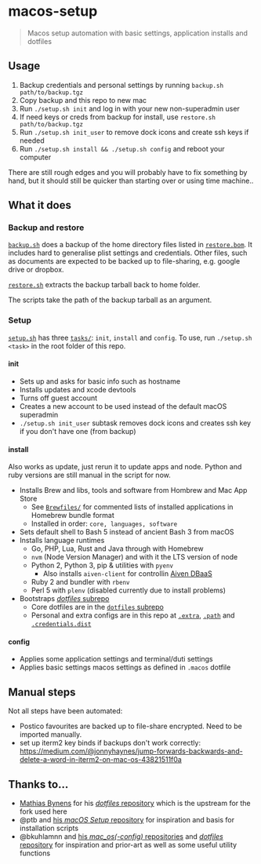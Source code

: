 # macos-setup
> Macos setup automation with basic settings, application installs and dotfiles

## Usage

1. Backup credentials and personal settings by running `backup.sh path/to/backup.tgz`
2. Copy backup and this repo to new mac
3. Run `./setup.sh init` and log in with your new non-superadmin user
4. If need keys or creds from backup for install, use `restore.sh path/to/backup.tgz`
5. Run `./setup.sh init_user` to remove dock icons and create ssh keys if needed
6. Run `./setup.sh install && ./setup.sh config` and reboot your computer

There are still rough edges and you will probably have to fix something by
hand, but it should still be quicker than starting over or using time machine..

## What it does

### Backup and restore

[`backup.sh`](/backup.sh) does a backup of the home directory files listed in
[`restore.bom`](/restore.bom). It includes hard to generalise plist settings
and credentials. Other files, such as documents are expected to be backed up
to file-sharing, e.g. google drive or dropbox.

[`restore.sh`](/restore.sh) extracts the backup tarball back to home folder.

The scripts take the path of the backup tarball as an argument.

### Setup

[`setup.sh`](/setup.sh) has three [`tasks/`](/tasks): `init`, `install` and
`config`. To use, run `./setup.sh <task>` in the root folder of this repo.

#### init
* Sets up and asks for basic info such as hostname
* Installs updates and xcode devtools
* Turns off guest account
* Creates a new account to be used instead of the default macOS superadmin
* `./setup.sh init_user` subtask removes dock icons and creates ssh key if
  you don't have one (from backup)

#### install
Also works as update, just rerun it to update apps and node. Python and ruby
versions are still manual in the script for now.

* Installs Brew and libs, tools and software from Hombrew and Mac App Store
    * See [`Brewfiles/`](/Brewfiles/) for commented lists of installed
      applications in Homebrew bundle format
    * Installed in order: `core, languages, software`
* Sets default shell to Bash 5 instead of ancient Bash 3 from macOS
* Installs language runtimes
    * Go, PHP, Lua, Rust and Java through with Homebrew
    * `nvm` (Node Version Manager) and with it the LTS version of node
    * Python 2, Python 3, pip & utilities with `pyenv`
      * Also installs `aiven-client` for controllin [Aiven DBaaS](https://aiven.io)
    * Ruby 2 and bundler with `rbenv`
    * Perl 5 with `plenv` (disabled currently due to install problems)
* Bootstraps [_dotfiles_ subrepo](https://github.com/tapppi/dotfiles)
    * Core dotfiles are in the [`dotfiles` subrepo](https://github.com/tapppi/dotfiles)
    * Personal and extra configs are in this repo at [`.extra`](/.extra),
      [`.path`](/.path) and [`.credentials.dist`](/.credentials.dist)

#### config
* Applies some application settings and terminal/duti settings
* Applies basic settings macos settings as defined in `.macos` dotfile

## Manual steps

Not all steps have been automated:

* Postico favourites are backed up to file-share encrypted. Need to be imported
  manually.
* set up iterm2 key binds if backups don't work correctly: https://medium.com/@jonnyhaynes/jump-forwards-backwards-and-delete-a-word-in-iterm2-on-mac-os-43821511f0a

## Thanks to...

* [Mathias Bynens](https://mths.be) for his [_dotfiles_ repository](https://github.com/mathiasbynens/dotfiles)
  which is the upstream for the fork used here
* @ptb and [his _macOS Setup_ repository](https://github.com/ptb/mac-setup)
  for inspiration and basis for installation scripts
* @bkuhlamnn and [his _mac\_os(-config)_ repositories](https://github.com/bkuhlmann/mac_os-config)
  and [_dotfiles_ repository](https://github.com/bkuhlmann/dotfiles)
  for inspiration and prior-art as well as some useful utility functions
